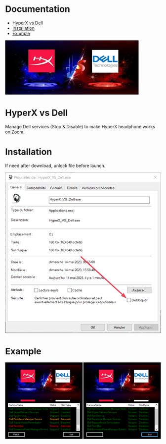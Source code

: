 # Documentation
* [HyperX vs Dell](#hyperx-vs-dell)
* [Installation](#installation)
* [Example](#example)

![image](images/dell_432x175.jpg)

# HyperX vs Dell
Manage Dell services (Stop & Disable) to make HyperX headphone works on Zoom.

# Installation
If need after download, unlock file before launch.

![image](images/unlock.png)

# Example

![image](images/final.png)
